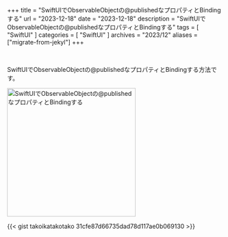 +++
title = "SwiftUIでObservableObjectの@publishedなプロパティとBindingする"
url = "2023-12-18"
date = "2023-12-18"
description = "SwiftUIでObservableObjectの@publishedなプロパティとBindingする"
tags = [
  "SwiftUI"
]
categories = [
  "SwiftUI"
]
archives = "2023/12"
aliases = ["migrate-from-jekyl"]
+++

<br>

SwiftUIでObservableObjectの@publishedなプロパティとBindingする方法です。

<img src="2023-12-18.png" width="300px" alt="SwiftUIでObservableObjectの@publishedなプロパティとBindingする">

{{< gist takoikatakotako 31cfe87d66735dad78d117ae0b069130 >}}
